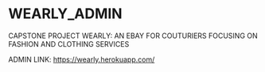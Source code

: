 # WEARLY_ADMIN

CAPSTONE PROJECT WEARLY: AN EBAY FOR COUTURIERS FOCUSING ON FASHION AND CLOTHING SERVICES

ADMIN LINK: https://wearly.herokuapp.com/
